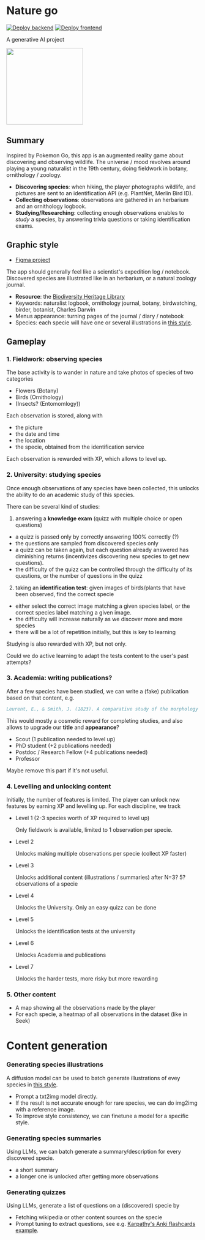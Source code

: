 # Nature go

[![Deploy backend](https://github.com/eleurent/nature-go/actions/workflows/deploy-backend.yml/badge.svg)](https://github.com/eleurent/nature-go/actions/workflows/deploy-backend.yml)
[![Deploy frontend](https://github.com/eleurent/nature-go/actions/workflows/deploy-frontend.yml/badge.svg)](https://github.com/eleurent/nature-go/actions/workflows/deploy-frontend.yml)

A generative AI project

<a href="https://expo.dev/@eleurent/nature-go?serviceType=eas&distribution=expo-go&scheme=exp%2Bnature-go&channel=main">
  <img src="https://qr.expo.dev/eas-update?appScheme=exp&projectId=1b735d98-b598-406c-9235-ab43e10a0755&channel=main&runtimeVersion=exposdk%3A48.0.0&host=u.expo.dev" width="200" height="200">
</a>

## Summary

Inspired by Pokemon Go, this app is an augmented reality game about discovering and observing wildlife.
The universe / mood revolves around playing a young naturalist in the 19th century, doing fieldwork in botany, ornithology / zoology.

- **Discovering species**: when hiking, the player photographs wildlife, and pictures are sent to an identification API (e.g. PlantNet, Merlin Bird ID).
- **Collecting observations**: observations are gathered in an herbarium and an ornithology logbook.
- **Studying/Researching**: collecting enough observations enables to *study* a species, by answering trivia questions or taking identification exams.

## Graphic style

- [Figma project](https://www.figma.com/file/iPjswR0CeXpBdz94pG0Bgh/Nature-Go?type=design&mode=design&t=kyAtjChl3VWXbrzz-1)

The app should generally feel like a scientist's expedition log / notebook. Discovered species are illustrated like in an herbarium, or a natural zoology journal.

- **Resource**: the [Biodiversity Heritage Library](https://www.flickr.com/photos/biodivlibrary/)
- Keywords: naturalist logbook, ornithology journal, botany, birdwatching, birder, botanist, Charles Darwin
- Menus appearance: turning pages of the journal / diary / notebook
- Species: each specie will have one or several illustrations in [this style](https://www.flickr.com/photos/biodivlibrary/).

## Gameplay

### 1. Fieldwork: observing species

The base activity is to wander in nature and take photos of species of two categories

- Flowers (Botany)
- Birds (Ornithology)
- (Insects? (Entomomlogy))

Each observation is stored, along with

- the picture
- the date and time
- the location
- the specie, obtained from the identification service

Each observation is rewarded with XP, which allows to level up.

### 2. University: studying species

Once enough observations of any species have been collected, this unlocks the ability to do an academic study of this species.

There can be several kind of studies:

1. answering a **knowledge exam** (quizz with multiple choice or open questions)
  - a quizz is passed only by correctly answering 100% correctly (?)
  - the questions are sampled from discovered species only
  - a quizz can be taken again, but each question already answered has diminishing returns (incentivizes discovering new species to get new questions).
  - the difficulty of the quizz can be controlled through the difficulty of its questions, or the number of questions in the quizz
2. taking an **identification test**: given images of birds/plants that have been observed, find the correct specie
  - either select the correct image matching a given species label, or the correct species label matching a given image.
  - the difficulty will increase naturally as we discover more and more species
  - there will be a lot of repetition initially, but this is key to learning

Studying is also rewarded with XP, but not only.

Could we do active learning to adapt the tests content to the user's past attempts?

### 3. Academia: writing publications?

After a few species have been studied, we can write a  (fake) publication based on that content, e.g.

```bibtex
Leurent, E., & Smith, J. (1823). A comparative study of the morphology and ecology of edelweiss, forget-me-not, and daffodils. Journal of Botany, 23(2), 45-56.
```

This would mostly a cosmetic reward for completing studies, and also allows to upgrade our **title** and **appearance**?

- Scout (1 publication needed to level up)
- PhD student (+2 publications needed)
- Postdoc / Research Fellow (+4 publications needed)
- Professor

Maybe remove this part if it's not useful.

### 4. Levelling and unlocking content

Initially, the number of features is limited. The player can unlock new features by earning XP and levelling up.
For each discipline, we track

- Level 1 (2-3 species worth of XP required to level up)

    Only fieldwork is available, limited to 1 observation per specie.

- Level 2

    Unlocks making multiple observations per specie (collect XP faster)

- Level 3

    Unlocks additional content (illustrations / summaries) after N=3? 5? observations of a specie

- Level 4

   Unlocks the University. Only an easy quizz can be done

- Level 5

   Unlocks the identification tests at the university

- Level 6

  Unlocks Academia and publications

- Level 7

  Unlocks the harder tests, more risky but more rewarding

### 5. Other content

- A map showing all the observations made by the player
- For each specie, a heatmap of all observations in the dataset (like in Seek)

# Content generation

### Generating species illustrations

A diffusion model can be used to batch generate illustrations of evey species in [this style](https://www.flickr.com/photos/biodivlibrary/).

- Prompt a txt2img model directly.
- If the result is not accurate enough for rare species, we can do img2img with a reference image.
- To improve style consistency, we can finetune a model for a specific style.

### Generating species summaries

Using LLMs, we can batch generate a summary/description for every discovered specie.

- a short summary
- a longer one is unlocked after getting more observations

### Generating quizzes

Using LLMs, generate a list of questions on a (discovered) specie by

- Fetching wikipedia or other content sources on the specie
- Prompt tuning to extract questions, see e.g. [Karpathy's Anki flashcards example](https://twitter.com/karpathy/status/1663262981302681603?s=20).
